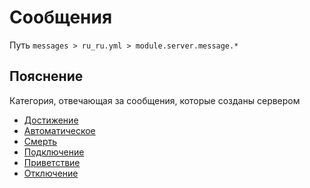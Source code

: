 # Сообщения
Путь `messages > ru_ru.yml > module.server.message.*`

## Пояснение
Категория, отвечающая за сообщения, которые созданы сервером
- [Достижение](/ru/messages/ru_ru/module/server/message/advancement/)
- [Автоматическое](/ru/messages/ru_ru/module/server/message/auto/)
- [Смерть](/ru/messages/ru_ru/module/server/message/death/)
- [Подключение](/ru/messages/ru_ru/module/server/message/join/)
- [Приветствие](/ru/messages/ru_ru/module/server/message/greeting/)
- [Отключение](/ru/messages/ru_ru/module/server/message/quit/)